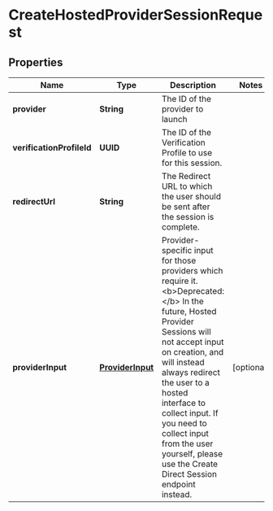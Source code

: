 

# CreateHostedProviderSessionRequest


## Properties

| Name | Type | Description | Notes |
|------------ | ------------- | ------------- | -------------|
|**provider** | **String** | The ID of the provider to launch |  |
|**verificationProfileId** | **UUID** | The ID of the Verification Profile to use for this session. |  |
|**redirectUrl** | **String** | The Redirect URL to which the user should be sent after the session is complete. |  |
|**providerInput** | [**ProviderInput**](ProviderInput.md) | Provider-specific input for those providers which require it.   &lt;b&gt;Deprecated:&lt;/b&gt; In the future, Hosted Provider Sessions will not accept input on creation, and will instead always redirect the user to a hosted interface to collect input. If you need to collect input from the user yourself, please use the Create Direct Session endpoint instead. |  [optional] |



